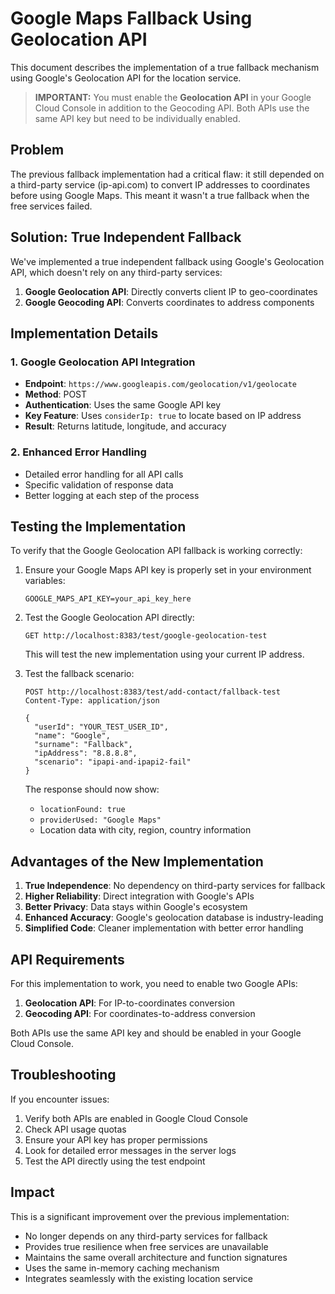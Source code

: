 # Google Maps Fallback Using Geolocation API

This document describes the implementation of a true fallback mechanism using Google's Geolocation API for the location service.

> **IMPORTANT:** You must enable the **Geolocation API** in your Google Cloud Console in addition to the Geocoding API. Both APIs use the same API key but need to be individually enabled.

## Problem

The previous fallback implementation had a critical flaw: it still depended on a third-party service (ip-api.com) to convert IP addresses to coordinates before using Google Maps. This meant it wasn't a true fallback when the free services failed.

## Solution: True Independent Fallback

We've implemented a true independent fallback using Google's Geolocation API, which doesn't rely on any third-party services:

1. **Google Geolocation API**: Directly converts client IP to geo-coordinates
2. **Google Geocoding API**: Converts coordinates to address components

## Implementation Details

### 1. Google Geolocation API Integration

- **Endpoint**: `https://www.googleapis.com/geolocation/v1/geolocate`
- **Method**: POST
- **Authentication**: Uses the same Google API key
- **Key Feature**: Uses `considerIp: true` to locate based on IP address
- **Result**: Returns latitude, longitude, and accuracy

### 2. Enhanced Error Handling

- Detailed error handling for all API calls
- Specific validation of response data
- Better logging at each step of the process

## Testing the Implementation

To verify that the Google Geolocation API fallback is working correctly:

1. Ensure your Google Maps API key is properly set in your environment variables:
   ```
   GOOGLE_MAPS_API_KEY=your_api_key_here
   ```

2. Test the Google Geolocation API directly:
   ```
   GET http://localhost:8383/test/google-geolocation-test
   ```
   This will test the new implementation using your current IP address.

3. Test the fallback scenario:
   ```
   POST http://localhost:8383/test/add-contact/fallback-test
   Content-Type: application/json

   {
     "userId": "YOUR_TEST_USER_ID",
     "name": "Google",
     "surname": "Fallback",
     "ipAddress": "8.8.8.8",
     "scenario": "ipapi-and-ipapi2-fail"
   }
   ```
   
   The response should now show:
   - `locationFound: true`
   - `providerUsed: "Google Maps"`
   - Location data with city, region, country information

## Advantages of the New Implementation

1. **True Independence**: No dependency on third-party services for fallback
2. **Higher Reliability**: Direct integration with Google's APIs
3. **Better Privacy**: Data stays within Google's ecosystem
4. **Enhanced Accuracy**: Google's geolocation database is industry-leading
5. **Simplified Code**: Cleaner implementation with better error handling

## API Requirements

For this implementation to work, you need to enable two Google APIs:

1. **Geolocation API**: For IP-to-coordinates conversion
2. **Geocoding API**: For coordinates-to-address conversion

Both APIs use the same API key and should be enabled in your Google Cloud Console.

## Troubleshooting

If you encounter issues:

1. Verify both APIs are enabled in Google Cloud Console
2. Check API usage quotas
3. Ensure your API key has proper permissions
4. Look for detailed error messages in the server logs
5. Test the API directly using the test endpoint

## Impact

This is a significant improvement over the previous implementation:
- No longer depends on any third-party services for fallback
- Provides true resilience when free services are unavailable
- Maintains the same overall architecture and function signatures
- Uses the same in-memory caching mechanism
- Integrates seamlessly with the existing location service 